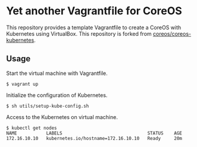# Yet another Vagrantfile for CoreOS

This repository provides a template Vagrantfile to create a CoreOS with Kubernetes using VirtualBox. This repository is forked from [coreos/coreos-kubernetes](https://github.com/coreos/coreos-kubernetes).

## Usage

Start the virtual machine with Vagrantfile.

```
$ vagrant up
```

Initialize the configuration of Kubernetes.

```
$ sh utils/setup-kube-config.sh
```

Access to the Kubernetes on virtual machine.

```
$ kubectl get nodes
NAME           LABELS                                STATUS    AGE
172.16.10.10   kubernetes.io/hostname=172.16.10.10   Ready     20m
```

